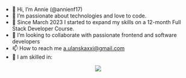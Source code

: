 - 👋 Hi, I’m Annie (@annienf17)
- 👀 I’m passionate about technologies and love to code.
- 🌱 Since March 2023 I started to expand my skills on a 12-month Full Stack Developer Course.
- 💞️ I’m looking to collaborate with passionate frontend and software developers
- 📫 How to reach me a.ulanskaxxi@gmail.com
- 💞️ I am skilled in: 
<p align="center">
  <a href="https://skillicons.dev">
    <img src="https://skillicons.dev/icons?i=figma,xd,ps,ai,vscode,wordpress,git,github,html,css,sass,js,react" />
  </a>
</p>

<!---
annienf17/annienf17 is a ✨ special ✨ repository because its `README.md` (this file) appears on your GitHub profile.
You can click the Preview link to take a look at your changes.
--->
